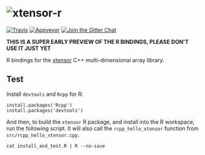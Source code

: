 # ![xtensor-r](http://quantstack.net/assets/images/xtensor-r.svg)

[![Travis](https://travis-ci.org/QuantStack/xtensor-r.svg?branch=master)](https://travis-ci.org/QuantStack/xtensor-r)
[![Appveyor](https://ci.appveyor.com/api/projects/status/5pe90pdw4wddaxx7?svg=true)](https://ci.appveyor.com/project/QuantStack/xtensor-r)
[![Join the Gitter Chat](https://badges.gitter.im/Join%20Chat.svg)](https://gitter.im/QuantStack/Lobby?utm_source=badge&utm_medium=badge&utm_campaign=pr-badge&utm_content=badge)

**THIS IS A SUPER EARLY PREVIEW OF THE R BINDINGS, PLEASE DON'T USE IT JUST YET**

R bindings for the [xtensor](https://github.com/QuantStack/xtensor) C++ multi-dimensional array library.

## Test

Install `devtools` and `Rcpp` for R: 

```
install.packages('Rcpp')
install.packages('devtools')
```

And then, to build the `xtensor` R package, and install into the R workspace, run the following script. 
It will also call the `rcpp_hello_xtensor` function from `src/rcpp_hello_xtensor.cpp`.

```
cat install_and_test.R | R --no-save
```
